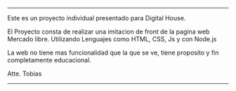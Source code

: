 
***********

Este es un proyecto individual presentado para Digital House.

El Proyecto consta de realizar una imitacion de front de la pagina web Mercado libre. Utilizando Lenguajes como HTML, CSS, Js y con Node.js

La web no tiene mas funcionalidad que la que se ve, tiene proposito y fin completamente educacional.

Atte. Tobias

***********